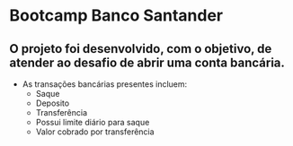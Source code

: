 # Bootcamp Banco Santander
## O projeto foi desenvolvido, com o objetivo, de atender ao desafio de abrir uma conta bancária.
* As transações bancárias presentes incluem:
  - Saque
  - Deposito
  - Transferência
  - Possui limite diário para saque
  - Valor cobrado por transferência
